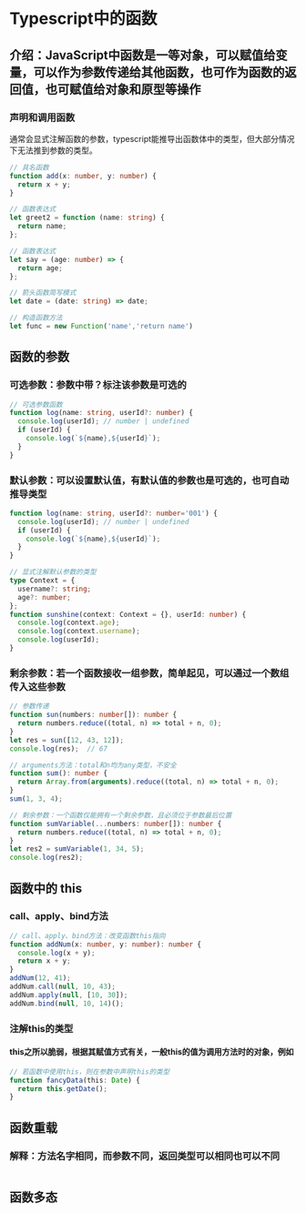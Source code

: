 # Typescript中的函数

## 介绍：JavaScript中函数是一等对象，可以赋值给变量，可以作为参数传递给其他函数，也可作为函数的返回值，也可赋值给对象和原型等操作

### 声明和调用函数

通常会显式注解函数的参数，typescript能推导出函数体中的类型，但大部分情况下无法推到参数的类型。

```typescript
// 具名函数
function add(x: number, y: number) {
  return x + y;
}

// 函数表达式
let greet2 = function (name: string) {
  return name;
};

// 函数表达式
let say = (age: number) => {
  return age;
};

// 箭头函数简写模式
let date = (date: string) => date;

// 构造函数方法
let func = new Function('name','return name')
```

## 函数的参数

### 可选参数：参数中带？标注该参数是可选的

```typescript
// 可选参数函数
function log(name: string, userId?: number) {
  console.log(userId); // number | undefined
  if (userId) {
    console.log(`${name},${userId}`);
  }
}
```

### 默认参数：可以设置默认值，有默认值的参数也是可选的，也可自动推导类型

```typescript
function log(name: string, userId?: number='001') {
  console.log(userId); // number | undefined
  if (userId) {
    console.log(`${name},${userId}`);
  }
}

// 显式注解默认参数的类型
type Context = {
  username?: string;
  age?: number;
};
function sunshine(context: Context = {}, userId: number) {
  console.log(context.age);
  console.log(context.username);
  console.log(userId);
}
```

### 剩余参数：若一个函数接收一组参数，简单起见，可以通过一个数组传入这些参数

```typescript
// 参数传递
function sun(numbers: number[]): number {
  return numbers.reduce((total, n) => total + n, 0);
}
let res = sun([12, 43, 12]);
console.log(res);  // 67

// arguments方法：total和n均为any类型，不安全
function sum(): number {
  return Array.from(arguments).reduce((total, n) => total + n, 0);
}
sum(1, 3, 4);

// 剩余参数：一个函数仅能拥有一个剩余参数，且必须位于参数最后位置
function sumVariable(...numbers: number[]): number {
  return numbers.reduce((total, n) => total + n, 0);
}
let res2 = sumVariable(1, 34, 5);
console.log(res2);
```

## 函数中的 this

### call、apply、bind方法

```typescript
// call、apply、bind方法：改变函数this指向
function addNum(x: number, y: number): number {
  console.log(x + y);
  return x + y;
}
addNum(12, 41);
addNum.call(null, 10, 43);
addNum.apply(null, [10, 30]);
addNum.bind(null, 10, 14)();
```

### 注解this的类型

#### this之所以脆弱，根据其赋值方式有关，一般this的值为调用方法时的对象，例如

```typescript
// 若函数中使用this，则在参数中声明this的类型
function fancyData(this: Date) {
  return this.getDate();
}
```

## 函数重载

### 解释：方法名字相同，而参数不同，返回类型可以相同也可以不同

```typescript

```

## 函数多态
